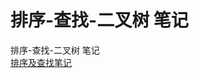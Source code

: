 # 排序-查找-二叉树 笔记
排序-查找-二叉树 笔记      
[排序及查找笔记](https://github.com/lvniqi/sort--arithmetic/blob/master/sort.md)
